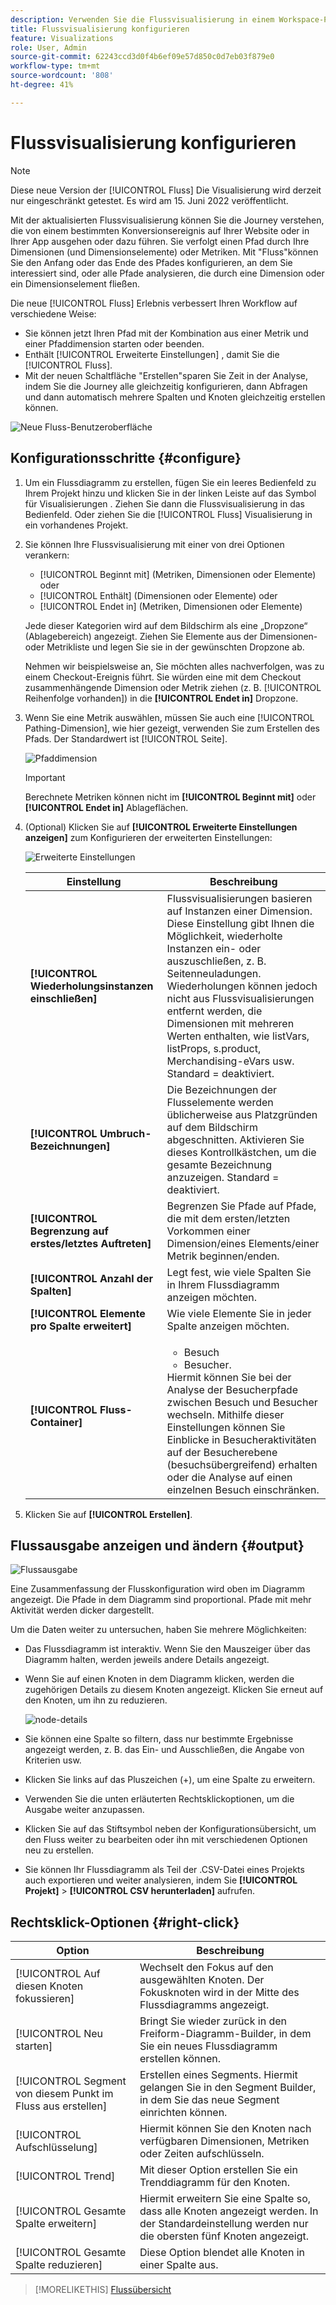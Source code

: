 ```yaml
---
description: Verwenden Sie die Flussvisualisierung in einem Workspace-Projekt.
title: Flussvisualisierung konfigurieren
feature: Visualizations
role: User, Admin
source-git-commit: 62243ccd3d0f4b6ef09e57d850c0d7eb03f879e0
workflow-type: tm+mt
source-wordcount: '808'
ht-degree: 41%

---
```


# Flussvisualisierung konfigurieren

>[!NOTE]
>
>Diese neue Version der [!UICONTROL Fluss] Die Visualisierung wird derzeit nur eingeschränkt getestet. Es wird am 15. Juni 2022 veröffentlicht.

Mit der aktualisierten Flussvisualisierung können Sie die Journey verstehen, die von einem bestimmten Konversionsereignis auf Ihrer Website oder in Ihrer App ausgehen oder dazu führen. Sie verfolgt einen Pfad durch Ihre Dimensionen (und Dimensionselemente) oder Metriken. Mit &quot;Fluss&quot;können Sie den Anfang oder das Ende des Pfades konfigurieren, an dem Sie interessiert sind, oder alle Pfade analysieren, die durch eine Dimension oder ein Dimensionselement fließen.

Die neue [!UICONTROL Fluss] Erlebnis verbessert Ihren Workflow auf verschiedene Weise:

* Sie können jetzt Ihren Pfad mit der Kombination aus einer Metrik und einer Pfaddimension starten oder beenden.
* Enthält [!UICONTROL Erweiterte Einstellungen] , damit Sie die [!UICONTROL Fluss].
* Mit der neuen Schaltfläche &quot;Erstellen&quot;sparen Sie Zeit in der Analyse, indem Sie die Journey alle gleichzeitig konfigurieren, dann Abfragen und dann automatisch mehrere Spalten und Knoten gleichzeitig &#x200B; erstellen können.

![Neue Fluss-Benutzeroberfläche](assets/new-flow.png)

## Konfigurationsschritte {#configure}

1. Um ein Flussdiagramm zu erstellen, fügen Sie ein leeres Bedienfeld zu Ihrem Projekt hinzu und klicken Sie in der linken Leiste auf das Symbol für Visualisierungen . Ziehen Sie dann die Flussvisualisierung in das Bedienfeld. Oder ziehen Sie die [!UICONTROL Fluss] Visualisierung in ein vorhandenes Projekt.

1. Sie können Ihre Flussvisualisierung mit einer von drei Optionen verankern:

   * [!UICONTROL Beginnt mit] (Metriken, Dimensionen oder Elemente) oder
   * [!UICONTROL Enthält] (Dimensionen oder Elemente) oder
   * [!UICONTROL Endet in] (Metriken, Dimensionen oder Elemente)

   Jede dieser Kategorien wird auf dem Bildschirm als eine „Dropzone“ (Ablagebereich) angezeigt. Ziehen Sie Elemente aus der Dimensionen- oder Metrikliste und legen Sie sie in der gewünschten Dropzone ab.

   Nehmen wir beispielsweise an, Sie möchten alles nachverfolgen, was zu einem Checkout-Ereignis führt. Sie würden eine mit dem Checkout zusammenhängende Dimension oder Metrik ziehen (z. B. [!UICONTROL Reihenfolge vorhanden]) in die **[!UICONTROL Endet in]** Dropzone.

1. Wenn Sie eine Metrik auswählen, müssen Sie auch eine [!UICONTROL Pathing-Dimension], wie hier gezeigt, verwenden Sie zum Erstellen des Pfads. Der Standardwert ist [!UICONTROL Seite].

   ![Pfaddimension](assets/pathing-dim.png)

   >[!IMPORTANT]
   >
   >Berechnete Metriken können nicht im  **[!UICONTROL Beginnt mit]** oder **[!UICONTROL Endet in]** Ablageflächen.

1. (Optional) Klicken Sie auf **[!UICONTROL Erweiterte Einstellungen anzeigen]** zum Konfigurieren der erweiterten Einstellungen:

   ![Erweiterte Einstellungen](assets/adv-settings.png)

   | Einstellung | Beschreibung |
   | --- | --- |
   | **[!UICONTROL Wiederholungsinstanzen einschließen]** | Flussvisualisierungen basieren auf Instanzen einer Dimension. Diese Einstellung gibt Ihnen die Möglichkeit, wiederholte Instanzen ein- oder auszuschließen, z. B. Seitenneuladungen. Wiederholungen können jedoch nicht aus Flussvisualisierungen entfernt werden, die Dimensionen mit mehreren Werten enthalten, wie listVars, listProps, s.product, Merchandising-eVars usw. Standard = deaktiviert. |
   | **[!UICONTROL Umbruch-Bezeichnungen]** | Die Bezeichnungen der Flusselemente werden üblicherweise aus Platzgründen auf dem Bildschirm abgeschnitten. Aktivieren Sie dieses Kontrollkästchen, um die gesamte Bezeichnung anzuzeigen.  Standard = deaktiviert. |
   | **[!UICONTROL Begrenzung auf erstes/letztes Auftreten]** | Begrenzen Sie Pfade auf Pfade, die mit dem ersten/letzten Vorkommen einer Dimension/eines Elements/einer Metrik beginnen/enden. |
   | **[!UICONTROL Anzahl der Spalten]** | Legt fest, wie viele Spalten Sie in Ihrem Flussdiagramm anzeigen möchten. |
   | **[!UICONTROL Elemente pro Spalte erweitert]** | Wie viele Elemente Sie in jeder Spalte anzeigen möchten. |
   | **[!UICONTROL Fluss-Container]** | <ul><li>Besuch</li><li>Besucher.</li></ul> Hiermit können Sie bei der Analyse der Besucherpfade zwischen Besuch und Besucher wechseln. Mithilfe dieser Einstellungen können Sie Einblicke in Besucheraktivitäten auf der Besucherebene (besuchsübergreifend) erhalten oder die Analyse auf einen einzelnen Besuch einschränken. |

1. Klicken Sie auf **[!UICONTROL Erstellen]**.

## Flussausgabe anzeigen und ändern {#output}

![Flussausgabe](assets/flow-output.png)

Eine Zusammenfassung der Flusskonfiguration wird oben im Diagramm angezeigt. Die Pfade in dem Diagramm sind proportional. Pfade mit mehr Aktivität werden dicker dargestellt.

Um die Daten weiter zu untersuchen, haben Sie mehrere Möglichkeiten:

* Das Flussdiagramm ist interaktiv. Wenn Sie den Mauszeiger über das Diagramm halten, werden jeweils andere Details angezeigt.

* Wenn Sie auf einen Knoten in dem Diagramm klicken, werden die zugehörigen Details zu diesem Knoten angezeigt. Klicken Sie erneut auf den Knoten, um ihn zu reduzieren.

   ![node-details](assets/node-details.png)

* Sie können eine Spalte so filtern, dass nur bestimmte Ergebnisse angezeigt werden, z. B. das Ein- und Ausschließen, die Angabe von Kriterien usw.

* Klicken Sie links auf das Pluszeichen (+), um eine Spalte zu erweitern.

* Verwenden Sie die unten erläuterten Rechtsklickoptionen, um die Ausgabe weiter anzupassen.

* Klicken Sie auf das Stiftsymbol neben der Konfigurationsübersicht, um den Fluss weiter zu bearbeiten oder ihn mit verschiedenen Optionen neu zu erstellen.

* Sie können Ihr Flussdiagramm als Teil der .CSV-Datei eines Projekts auch exportieren und weiter analysieren, indem Sie **[!UICONTROL Projekt]** > **[!UICONTROL CSV herunterladen]** aufrufen.


## Rechtsklick-Optionen {#right-click}

| Option | Beschreibung |
|--- |--- |
| [!UICONTROL Auf diesen Knoten fokussieren] | Wechselt den Fokus auf den ausgewählten Knoten. Der Fokusknoten wird in der Mitte des Flussdiagramms angezeigt. |
| [!UICONTROL Neu starten] | Bringt Sie wieder zurück in den Freiform-Diagramm-Builder, in dem Sie ein neues Flussdiagramm erstellen können. |
| [!UICONTROL Segment von diesem Punkt im Fluss aus erstellen] | Erstellen eines Segments. Hiermit gelangen Sie in den Segment Builder, in dem Sie das neue Segment einrichten können. |
| [!UICONTROL Aufschlüsselung] | Hiermit können Sie den Knoten nach verfügbaren Dimensionen, Metriken oder Zeiten aufschlüsseln. |
| [!UICONTROL Trend] | Mit dieser Option erstellen Sie ein Trenddiagramm für den Knoten. |
| [!UICONTROL Gesamte Spalte erweitern] | Hiermit erweitern Sie eine Spalte so, dass alle Knoten angezeigt werden. In der Standardeinstellung werden nur die obersten fünf Knoten angezeigt. |
| [!UICONTROL Gesamte Spalte reduzieren] | Diese Option blendet alle Knoten in einer Spalte aus. |

>[!MORELIKETHIS]
>[Flussübersicht](/help/analysis-workspace/visualizations/c-flow/flow.md)


